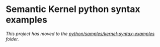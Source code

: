 # Semantic Kernel python syntax examples

*This project has moved to the [python/samples/kernel-syntax-examples](../../../python/samples/kernel-syntax-examples/) folder.*